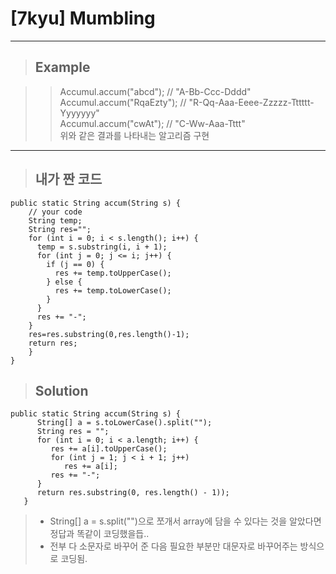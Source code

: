 # [7kyu] Mumbling
-------------------------------------
> ## Example

>> Accumul.accum("abcd");    // "A-Bb-Ccc-Dddd"\
>> Accumul.accum("RqaEzty"); // "R-Qq-Aaa-Eeee-Zzzzz-Tttttt-Yyyyyyy"\
>> Accumul.accum("cwAt");    // "C-Ww-Aaa-Tttt"\
>> 위와 같은 결과를 나타내는 알고리즘 구현
------------------

> ## 내가 짠 코드
```
public static String accum(String s) {
    // your code     
    String temp;
    String res="";
    for (int i = 0; i < s.length(); i++) {
      temp = s.substring(i, i + 1);
      for (int j = 0; j <= i; j++) {
        if (j == 0) {
          res += temp.toUpperCase();
        } else {
          res += temp.toLowerCase();
        }
      }
      res += "-";
    }
    res=res.substring(0,res.length()-1);
    return res;
    }
}
```


> ## Solution
``` 
public static String accum(String s) {
      String[] a = s.toLowerCase().split("");
      String res = "";
      for (int i = 0; i < a.length; i++) {
         res += a[i].toUpperCase();
         for (int j = 1; j < i + 1; j++)
            res += a[i];
         res += "-";
      }
      return res.substring(0, res.length() - 1));
   }
```

> * String[] a = s.split("")으로 쪼개서 array에 담을 수 있다는 것을 알았다면 정답과 똑같이 코딩했을듭..
> * 전부 다 소문자로 바꾸어 준 다음 필요한 부분만 대문자로 바꾸어주는 방식으로 코딩됨.
